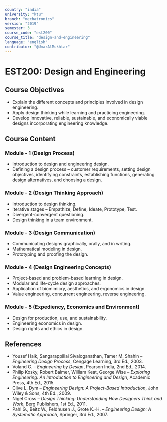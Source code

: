 ```yaml
---
country: "india"
university: "ktu"
branch: "mechatronics"
version: "2019"
semester: 3
course_code: "est200"
course_title: "design-and-engineering"
language: "english"
contributor: "@UmarAlMukhtar"
---
```


# EST200: Design and Engineering  

## Course Objectives  

* Explain the different concepts and principles involved in design engineering.  
* Apply design thinking while learning and practicing engineering.  
* Develop innovative, reliable, sustainable, and economically viable designs incorporating engineering knowledge.  

## Course Content  

### Module - 1 (Design Process)  

* Introduction to design and engineering design.  
* Defining a design process – customer requirements, setting design objectives, identifying constraints, establishing functions, generating design alternatives, and choosing a design.  

### Module - 2 (Design Thinking Approach)  

* Introduction to design thinking.  
* Iterative stages – Empathize, Define, Ideate, Prototype, Test.  
* Divergent-convergent questioning.  
* Design thinking in a team environment.  

### Module - 3 (Design Communication)  

* Communicating designs graphically, orally, and in writing.  
* Mathematical modeling in design.  
* Prototyping and proofing the design.  

### Module - 4 (Design Engineering Concepts)  

* Project-based and problem-based learning in design.  
* Modular and life-cycle design approaches.  
* Application of biomimicry, aesthetics, and ergonomics in design.  
* Value engineering, concurrent engineering, reverse engineering.  

### Module - 5 (Expediency, Economics and Environment)  

* Design for production, use, and sustainability.  
* Engineering economics in design.  
* Design rights and ethics in design.  

## References  

* Yousef Haik, Sangarappillai Sivaloganathan, Tamer M. Shahin – *Engineering Design Process*, Cengage Learning, 3rd Ed., 2003.  
* Voland G. – *Engineering by Design*, Pearson India, 2nd Ed., 2014.  
* Philip Kosky, Robert Balmer, William Keat, George Wise – *Exploring Engineering: An Introduction to Engineering and Design*, Academic Press, 4th Ed., 2015.  
* Clive L. Dym – *Engineering Design: A Project-Based Introduction*, John Wiley & Sons, 4th Ed., 2009.  
* Nigel Cross – *Design Thinking: Understanding How Designers Think and Work*, Berg Publishers, 1st Ed., 2011.  
* Pahl G., Beitz W., Feldhusen J., Grote K.-H. – *Engineering Design: A Systematic Approach*, Springer, 3rd Ed., 2007.  
